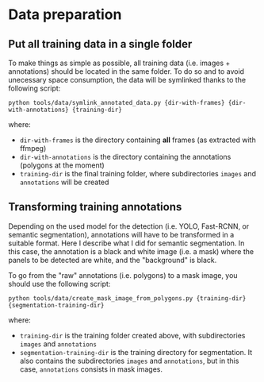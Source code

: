 # Data preparation

## Put all training data in a single folder

To make things as simple as possible, all training data (i.e. images + annotations) should be located in the same folder.
To do so and to avoid unecessary space consumption, the data will be symlinked thanks to the following script:

```shell
python tools/data/symlink_annotated_data.py {dir-with-frames} {dir-with-annotations} {training-dir}
```

where:
- `dir-with-frames` is the directory containing **all** frames (as extracted with ffmpeg)
- `dir-with-annotations` is the directory containing the annotations (polygons at the moment)
- `training-dir` is the final training folder, where subdirectories `images` and `annotations` will be created

## Transforming training annotations

Depending on the used model for the detection (i.e. YOLO, Fast-RCNN, or semantic segmentation), annotations will have to 
be transformed in a suitable format. Here I describe what I did for semantic segmentation. In this case, the annotation
is a black and white image (i.e. a mask) where the panels to be detected are white, and the "background" is black.

To go from the "raw" annotations (i.e. polygons) to a mask image, you should use the following script:

```shell
python tools/data/create_mask_image_from_polygons.py {training-dir} {segmentation-training-dir}
```

where:
- `training-dir` is the training folder created above, with subdirectories `images` and `annotations` 
- `segmentation-training-dir` is the training directory for segmentation. It also contains the subdirectories `images` and `annotations`, but in this case, `annotations` consists in mask images.




